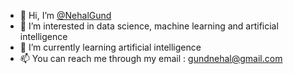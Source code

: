 - 👋 Hi, I’m [@NehalGund](https://github.com/NehalGund)
- 👀 I’m interested in data science, machine learning and artificial intelligence
- 🌱 I’m currently learning artificial intelligence
- 📫 You can reach me through my email : gundnehal@gmail.com

<!---
NehalGund/NehalGund is a ✨ special ✨💞️ repository because its `README.md` (this file) appears on your GitHub profile.
You can click the Preview link to take a look at your changes.
--->
